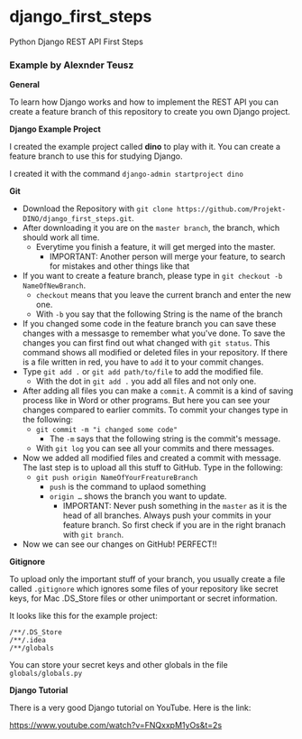 # django_first_steps
Python Django REST API First Steps

<h3>Example by Alexnder Teusz</h3>

**General**

To learn how Django works and how to implement the REST API you can create a feature branch of this repository to create you own Django project.

**Django Example Project**

I created the example project called **dino** to play with it. You can create a feature branch to use this for studying Django. 

I created it with the command `django-admin startproject dino`



**Git**

- Download the Repository with `git clone https://github.com/Projekt-DINO/django_first_steps.git`. 
- After downloading it you are on the `master branch`, the branch, which should work all time. 
  - Everytime you finish a feature, it will get merged into the master.
    - IMPORTANT: Another person will merge your feature, to search for mistakes and other things like that
- If you want to create a feature branch, please type in `git checkout -b NameOfNewBranch`. 
  - `checkout` means that you leave the current branch and enter the new one.
  - With `-b` you say that the following String is the name of the branch
- If you changed some code in the feature branch you can save these changes with a messasge to remember what you've done. To save the changes you can first find out what changed with `git status`. This command shows all modified or deleted files in your repository. If there is a file written in red, you have to `add` it to your commit changes. 
- Type `git add .` or `git add path/to/file` to add the modified file.
  - With the dot in `git add .` you add all files and not only one.
- After adding all files you can make a `commit`. A commit is a kind of saving process like in Word or other programs. But here you can see your changes compared to earlier commits. To commit your changes type in the following: 
  - `git commit -m "i changed some code"`
    - The `-m` says that the following string is the commit's message.
  - With `git log` you can see all your commits and there messages.
- Now we added all modified files and created a commit with message. The last step is to upload all this stuff to GitHub. Type in the following: 
  - `git push origin NameOfYourFreatureBranch`
    - `push` is the command to uplaod something
    - `origin …` shows the branch you want to update. 
      - IMPORTANT: Never push something in the `master` as it is the head of all branches. Always push your commits in your feature branch. So first check if you are in the right branach with `git branch`. 
- Now we can see our changes on GitHub! PERFECT!!


**Gitignore**

To upload only the important stuff of your branch, you usually create a file called `.gitignore` which ignores some files of your repository like secret keys, for Mac .DS_Store files or other unimportant or secret information.

It looks like this for the example project: 

```
/**/.DS_Store
/**/.idea
/**/globals
```

You can store your secret keys and other globals in the file `globals/globals.py`




**Django Tutorial**

There is a very good Django tutorial on YouTube. Here is the link: 

https://www.youtube.com/watch?v=FNQxxpM1yOs&t=2s

